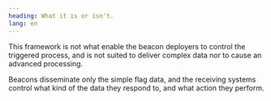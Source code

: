 ```yaml
---
heading: What it is or isn't.
lang: en
---
```

This framework is not what enable the beacon deployers to control the triggered process, and is not suited to deliver complex data nor to cause an advanced processing.

Beacons disseminate only the simple flag data, and the receiving systems control what kind of the data they respond to, and what action they perform.
